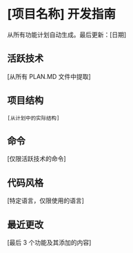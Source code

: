 # [项目名称] 开发指南

从所有功能计划自动生成。最后更新：[日期]

## 活跃技术
[从所有 PLAN.MD 文件中提取]

## 项目结构
```
[从计划中的实际结构]
```

## 命令
[仅限活跃技术的命令]

## 代码风格
[特定语言，仅限使用的语言]

## 最近更改
[最后 3 个功能及其添加的内容]

<!-- 手动添加开始 -->
<!-- 手动添加结束 -->